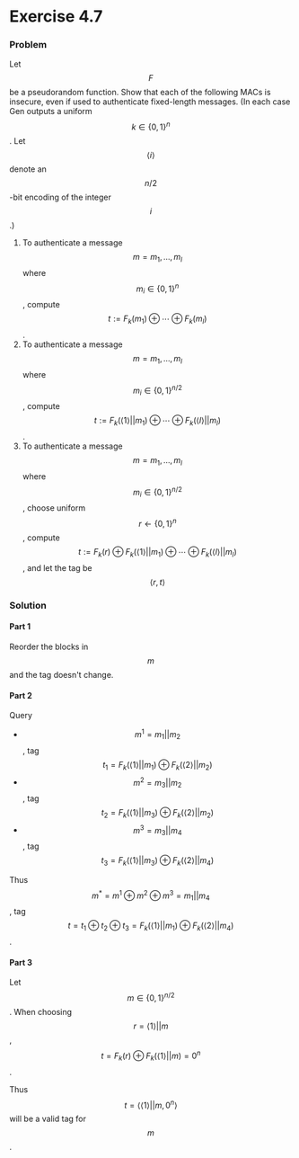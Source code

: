 # Exercise 4.7

### Problem

Let $$F$$ be a pseudorandom function. Show that each of the following MACs is insecure, even if used to authenticate fixed-length messages. \(In each case Gen outputs a uniform $$k \in \{0, 1\}^n$$. Let $$\langle i \rangle$$ denote an $$n/2$$-bit encoding of the integer $$i$$.\)

1. To authenticate a message $$ m = m_1, \ldots ,m_l $$ where $$m_i \in \{0, 1\}^n$$, compute $$t := F_k(m_1) \oplus \cdots \oplus F_k(m_l)$$.
2. To authenticate a message $$ m = m_1, \ldots ,m_l $$ where $$m_i \in \{0, 1\}^{n/2}$$, compute $$t := F_k(\langle 1 \rangle || m_1) \oplus \cdots \oplus F_k(\langle l \rangle || m_l)$$.
3. To authenticate a message $$ m = m_1, \ldots ,m_l $$ where $$m_i \in \{0, 1\}^{n/2}$$, choose uniform $$r \leftarrow \{0, 1\}^n$$, compute $$t := F_k(r) \oplus F_k(\langle 1 \rangle || m_1) \oplus \cdots \oplus F_k(\langle l \rangle || m_l)$$, and let the tag be $$\langle r, t \rangle $$

### Solution

#### Part 1

Reorder the blocks in $$m$$ and the tag doesn't change.

#### Part 2

Query

* $$m^1 = m_1 || m_2$$, tag $$t_1 = F_k(\langle 1 \rangle || m_1) \oplus F_k(\langle 2 \rangle || m_2) $$
* $$m^2 = m_3 || m_2$$, tag $$t_2 = F_k(\langle 1 \rangle || m_3) \oplus F_k(\langle 2 \rangle || m_2) $$
* $$m^3 = m_3 || m_4$$, tag $$t_3 = F_k(\langle 1 \rangle || m_3) \oplus F_k(\langle 2 \rangle || m_4) $$

Thus $$ m^* = m^1 \oplus m^2 \oplus m^3 = m_1 || m_4$$, tag $$t = t_1 \oplus t_2 \oplus t_3 = F_k(\langle 1 \rangle || m_1) \oplus F_k(\langle 2 \rangle || m_4) $$.

#### Part 3

Let $$m \in \{0, 1\}^{n/2}$$. When choosing $$r = \langle 1 \rangle || m$$, $$t = F_k(r) \oplus F_k(\langle 1 \rangle || m) = 0^n$$.

Thus $$ t = \left\langle \langle 1 \rangle || m, 0^n \right\rangle $$ will be a valid tag for $$m$$.



